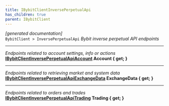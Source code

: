 ```yaml
---
title: IBybitClientInversePerpetualApi
has_children: true
parent: IBybitClient
---
```

*[generated documentation]*  
`BybitClient > InversePerpetualApi`
*Bybit inverse perpetual API endpoints*
  
***
*Endpoints related to account settings, info or actions*  
**[IBybitClientInversePerpetualApiAccount](IBybitClientInversePerpetualApiAccount.html) Account { get; }**  
***
*Endpoints related to retrieving market and system data*  
**[IBybitClientInversePerpetualApiExchangeData](IBybitClientInversePerpetualApiExchangeData.html) ExchangeData { get; }**  
***
*Endpoints related to orders and trades*  
**[IBybitClientInversePerpetualApiTrading](IBybitClientInversePerpetualApiTrading.html) Trading { get; }**  
